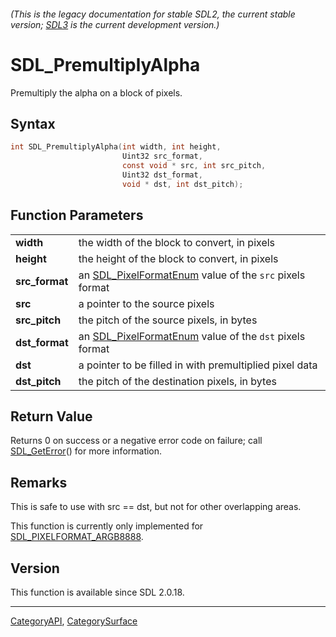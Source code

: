 ###### (This is the legacy documentation for stable SDL2, the current stable version; [SDL3](https://wiki.libsdl.org/SDL3/) is the current development version.)
# SDL_PremultiplyAlpha

Premultiply the alpha on a block of pixels.

## Syntax

```c
int SDL_PremultiplyAlpha(int width, int height,
                         Uint32 src_format,
                         const void * src, int src_pitch,
                         Uint32 dst_format,
                         void * dst, int dst_pitch);

```

## Function Parameters

|                    |                                                                                |
| ------------------ | ------------------------------------------------------------------------------ |
| **width**          | the width of the block to convert, in pixels                                   |
| **height**         | the height of the block to convert, in pixels                                  |
| **src_format**     | an [SDL_PixelFormatEnum](SDL_PixelFormatEnum) value of the `src` pixels format |
| **src**            | a pointer to the source pixels                                                 |
| **src_pitch**      | the pitch of the source pixels, in bytes                                       |
| **dst_format**     | an [SDL_PixelFormatEnum](SDL_PixelFormatEnum) value of the `dst` pixels format |
| **dst**            | a pointer to be filled in with premultiplied pixel data                        |
| **dst_pitch**      | the pitch of the destination pixels, in bytes                                  |

## Return Value

Returns 0 on success or a negative error code on failure; call
[SDL_GetError](SDL_GetError)() for more information.

## Remarks

This is safe to use with src == dst, but not for other overlapping areas.

This function is currently only implemented for
[SDL_PIXELFORMAT_ARGB8888](SDL_PIXELFORMAT_ARGB8888).

## Version

This function is available since SDL 2.0.18.

----
[CategoryAPI](CategoryAPI), [CategorySurface](CategorySurface)

